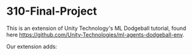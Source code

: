 # 310-Final-Project

This is an extension of Unity Technology's ML Dodgeball tutorial, found here https://github.com/Unity-Technologies/ml-agents-dodgeball-env.

Our extension adds:
